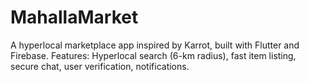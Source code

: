# MahallaMarket
A hyperlocal marketplace app inspired by Karrot, built with Flutter and Firebase.
Features: Hyperlocal search (6-km radius), fast item listing, secure chat, user verification, notifications.
